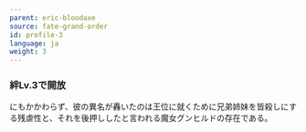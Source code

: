 ```yaml
---
parent: eric-bloodaxe
source: fate-grand-order
id: profile-3
language: ja
weight: 3
---
```


### 絆Lv.3で開放

にもかかわらず、彼の異名が轟いたのは王位に就くために兄弟姉妹を皆殺しにする残虐性と、それを後押ししたと言われる魔女グンヒルドの存在である。
